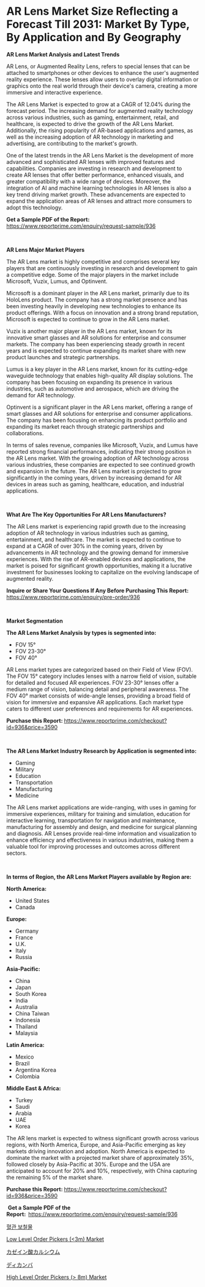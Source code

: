 <p><h1>AR Lens Market Size Reflecting a Forecast Till 2031: Market By Type, By Application and By Geography</h1></p><p><strong>AR Lens Market Analysis and Latest Trends</strong></p>
<p><p>AR Lens, or Augmented Reality Lens, refers to special lenses that can be attached to smartphones or other devices to enhance the user's augmented reality experience. These lenses allow users to overlay digital information or graphics onto the real world through their device's camera, creating a more immersive and interactive experience.</p><p>The AR Lens Market is expected to grow at a CAGR of 12.04% during the forecast period. The increasing demand for augmented reality technology across various industries, such as gaming, entertainment, retail, and healthcare, is expected to drive the growth of the AR Lens Market. Additionally, the rising popularity of AR-based applications and games, as well as the increasing adoption of AR technology in marketing and advertising, are contributing to the market's growth.</p><p>One of the latest trends in the AR Lens Market is the development of more advanced and sophisticated AR lenses with improved features and capabilities. Companies are investing in research and development to create AR lenses that offer better performance, enhanced visuals, and greater compatibility with a wide range of devices. Moreover, the integration of AI and machine learning technologies in AR lenses is also a key trend driving market growth. These advancements are expected to expand the application areas of AR lenses and attract more consumers to adopt this technology.</p></p>
<p><strong>Get a Sample PDF of the Report:&nbsp;</strong> <a href="https://www.reportprime.com/enquiry/request-sample/936">https://www.reportprime.com/enquiry/request-sample/936</a></p>
<p>&nbsp;</p>
<p><strong>AR Lens Major Market Players</strong></p>
<p><p>The AR Lens market is highly competitive and comprises several key players that are continuously investing in research and development to gain a competitive edge. Some of the major players in the market include Microsoft, Vuzix, Lumus, and Optinvent.</p><p>Microsoft is a dominant player in the AR Lens market, primarily due to its HoloLens product. The company has a strong market presence and has been investing heavily in developing new technologies to enhance its product offerings. With a focus on innovation and a strong brand reputation, Microsoft is expected to continue to grow in the AR Lens market.</p><p>Vuzix is another major player in the AR Lens market, known for its innovative smart glasses and AR solutions for enterprise and consumer markets. The company has been experiencing steady growth in recent years and is expected to continue expanding its market share with new product launches and strategic partnerships.</p><p>Lumus is a key player in the AR Lens market, known for its cutting-edge waveguide technology that enables high-quality AR display solutions. The company has been focusing on expanding its presence in various industries, such as automotive and aerospace, which are driving the demand for AR technology.</p><p>Optinvent is a significant player in the AR Lens market, offering a range of smart glasses and AR solutions for enterprise and consumer applications. The company has been focusing on enhancing its product portfolio and expanding its market reach through strategic partnerships and collaborations.</p><p>In terms of sales revenue, companies like Microsoft, Vuzix, and Lumus have reported strong financial performances, indicating their strong position in the AR Lens market. With the growing adoption of AR technology across various industries, these companies are expected to see continued growth and expansion in the future. The AR Lens market is projected to grow significantly in the coming years, driven by increasing demand for AR devices in areas such as gaming, healthcare, education, and industrial applications.</p></p>
<p>&nbsp;</p>
<p><strong>What Are The Key Opportunities For AR Lens Manufacturers?</strong></p>
<p><p>The AR Lens market is experiencing rapid growth due to the increasing adoption of AR technology in various industries such as gaming, entertainment, and healthcare. The market is expected to continue to expand at a CAGR of over 30% in the coming years, driven by advancements in AR technology and the growing demand for immersive experiences. With the rise of AR-enabled devices and applications, the market is poised for significant growth opportunities, making it a lucrative investment for businesses looking to capitalize on the evolving landscape of augmented reality.</p></p>
<p><strong>Inquire or Share Your Questions If Any Before Purchasing This Report:</strong> <a href="https://www.reportprime.com/enquiry/pre-order/936">https://www.reportprime.com/enquiry/pre-order/936</a></p>
<p>&nbsp;</p>
<p><strong>Market Segmentation</strong></p>
<p><strong>The AR Lens Market Analysis by types is segmented into:</strong></p>
<p><ul><li>FOV 15°</li><li>FOV 23-30°</li><li>FOV 40°</li></ul></p>
<p><p>AR Lens market types are categorized based on their Field of View (FOV). The FOV 15° category includes lenses with a narrow field of vision, suitable for detailed and focused AR experiences. FOV 23-30° lenses offer a medium range of vision, balancing detail and peripheral awareness. The FOV 40° market consists of wide-angle lenses, providing a broad field of vision for immersive and expansive AR applications. Each market type caters to different user preferences and requirements for AR experiences.</p></p>
<p><strong>Purchase this Report:&nbsp;</strong><a href="https://www.reportprime.com/checkout?id=936&price=3590">https://www.reportprime.com/checkout?id=936&price=3590</a></p>
<p>&nbsp;</p>
<p><strong>The AR Lens Market Industry Research by Application is segmented into:</strong></p>
<p><ul><li>Gaming</li><li>Military</li><li>Education</li><li>Transportation</li><li>Manufacturing</li><li>Medicine</li></ul></p>
<p><p>The AR Lens market applications are wide-ranging, with uses in gaming for immersive experiences, military for training and simulation, education for interactive learning, transportation for navigation and maintenance, manufacturing for assembly and design, and medicine for surgical planning and diagnosis. AR Lenses provide real-time information and visualization to enhance efficiency and effectiveness in various industries, making them a valuable tool for improving processes and outcomes across different sectors.</p></p>
<p>&nbsp;</p>
<p><strong>In terms of Region, the AR Lens Market Players available by Region are:</strong></p>
<p>
    <p> <strong> North America: </strong>
        <ul>
            <li>United States</li>
            <li>Canada</li>
        </ul>
        </p> 
    <p> <strong> Europe: </strong>
        <ul>
            <li>Germany</li>
            <li>France</li>
            <li>U.K.</li>
            <li>Italy</li>
            <li>Russia</li>
        </ul>
        </p> 
    <p> <strong> Asia-Pacific: </strong>
        <ul>
            <li>China</li>
            <li>Japan</li>
            <li>South Korea</li>
            <li>India</li>
            <li>Australia</li>
            <li>China Taiwan</li>
            <li>Indonesia</li>
            <li>Thailand</li>
            <li>Malaysia</li>
        </ul>
        </p> 
    <p> <strong> Latin America: </strong>
        <ul>
            <li>Mexico</li>
            <li>Brazil</li>
            <li>Argentina Korea</li>
            <li>Colombia</li>
        </ul>
        </p> 
    <p> <strong> Middle East & Africa: </strong>
        <ul>
            <li>Turkey</li>
            <li>Saudi</li>
            <li>Arabia</li>
            <li>UAE</li>
            <li>Korea</li>
        </ul>
    </p>
    </p>
<p><p>The AR lens market is expected to witness significant growth across various regions, with North America, Europe, and Asia-Pacific emerging as key markets driving innovation and adoption. North America is expected to dominate the market with a projected market share of approximately 35%, followed closely by Asia-Pacific at 30%. Europe and the USA are anticipated to account for 20% and 10%, respectively, with China capturing the remaining 5% of the market share.</p></p>
<p><strong>Purchase this Report: </strong><a href="https://www.reportprime.com/checkout?id=936&price=3590">https://www.reportprime.com/checkout?id=936&price=3590</a></p>
<p>&nbsp;<strong>Get a Sample PDF of the Report:&nbsp;&nbsp;</strong><a href="https://www.reportprime.com/enquiry/request-sample/936">https://www.reportprime.com/enquiry/request-sample/936</a></p>
<p><strong></strong></p>
<p><p><a href="https://medium.com/@elod.85/%ED%98%88%EA%B4%80-%ED%94%84%EB%A1%9C%EC%8A%A4%ED%85%8C%EC%8B%9C%EC%8A%A4-%EC%8B%9C%EC%9E%A5%EC%9D%80-%EC%8B%9C%EC%9E%A5-%EC%A0%90%EC%9C%A0%EC%9C%A8-%EA%B7%9C%EB%AA%A8-%EB%B0%8F-2031%EB%85%84%EA%B9%8C%EC%A7%80%EC%9D%98-%EC%98%88%EC%83%81-%EC%98%88%EC%B8%A1%EC%97%90-%EC%B4%88%EC%A0%90%EC%9D%84-%EB%A7%9E%EC%B6%A5%EB%8B%88%EB%8B%A4-04cbb094da97">혈관 보철물</a></p><p><a href="https://issuu.com/reportprime-2/docs/low-level-order-pickers-3m-market-size-2030.pptx">Low Level Order Pickers (<3m) Market</a></p><p><a href="https://medium.com/@harmonybogan1944/%E3%82%AB%E3%83%AB%E3%82%B7%E3%82%A6%E3%83%A0%E3%82%AB%E3%82%BC%E3%82%A4%E3%83%8A%E3%83%BC%E3%83%88%E5%B8%82%E5%A0%B4-%E5%B8%82%E5%A0%B4cagr-%E5%B8%82%E5%A0%B4%E3%83%88%E3%83%AC%E3%83%B3%E3%83%89-%E6%88%90%E9%95%B7%E6%88%A6%E7%95%A5%E3%81%AB%E5%AF%BE%E3%81%99%E3%82%8B%E6%B4%9E%E5%AF%9F-8b2187bc41b3">カゼイン酸カルシウム</a></p><p><a href="https://medium.com/@barbarakss89/%E3%82%B8%E3%82%AB%E3%83%B3%E3%83%90%E5%B8%82%E5%A0%B4%E3%83%AC%E3%83%9D%E3%83%BC%E3%83%88%E3%81%AF-%E3%81%93%E3%81%AE%E5%B8%82%E5%A0%B4%E3%81%AE%E6%9C%80%E6%96%B0%E3%81%AE%E3%83%88%E3%83%AC%E3%83%B3%E3%83%89%E3%82%84%E6%88%90%E9%95%B7%E3%81%AE%E6%A9%9F%E4%BC%9A%E3%82%92%E6%98%8E%E3%82%89%E3%81%8B%E3%81%AB%E3%81%97%E3%81%A6%E3%81%84%E3%81%BE%E3%81%99-e628e93df159">ディカンバ</a></p><p><a href="https://issuu.com/reportprime-2/docs/high-level-order-pickers-8m-market-size-2030.pptx">High Level Order Pickers (> 8m) Market</a></p></p>